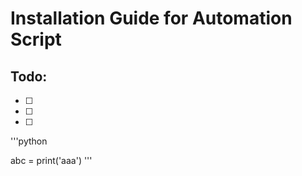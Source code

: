 # Installation Guide for **Automation Script**

## Todo:
- [ ]
- [ ]
- [ ]

'''python

abc = print('aaa')
'''
